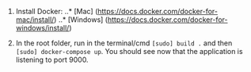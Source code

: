 1) Install Docker:
  ..* [Mac] (https://docs.docker.com/docker-for-mac/install/)
  ..* [Windows] (https://docs.docker.com/docker-for-windows/install/)
  
2) In the root folder, run in the terminal/cmd `[sudo] build .` and then `[sudo] docker-compose up`. 
You should see now that the application is listening to port 9000.
